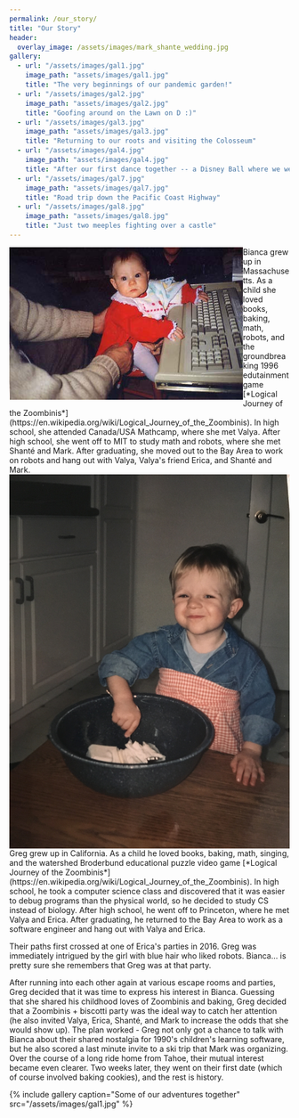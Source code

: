 ```yaml
---
permalink: /our_story/
title: "Our Story"
header:
  overlay_image: /assets/images/mark_shante_wedding.jpg
gallery:
  - url: "/assets/images/gal1.jpg"
    image_path: "assets/images/gal1.jpg"
    title: "The very beginnings of our pandemic garden!"
  - url: "/assets/images/gal2.jpg"
    image_path: "assets/images/gal2.jpg"
    title: "Goofing around on the Lawn on D :)"
  - url: "/assets/images/gal3.jpg"
    image_path: "assets/images/gal3.jpg"
    title: "Returning to our roots and visiting the Colosseum"
  - url: "/assets/images/gal4.jpg"
    image_path: "assets/images/gal4.jpg"
    title: "After our first dance together -- a Disney Ball where we went as Han and Leia (plus Chewie, of course)"
  - url: "/assets/images/gal7.jpg"
    image_path: "assets/images/gal7.jpg"
    title: "Road trip down the Pacific Coast Highway"
  - url: "/assets/images/gal8.jpg"
    image_path: "assets/images/gal8.jpg"
    title: "Just two meeples fighting over a castle"
---
```


<img src="/assets/images/biancababy2.jpg" align="left" class="flow-img">
Bianca grew up in Massachusetts. As a child she loved books, baking, math, robots, and the groundbreaking 1996 edutainment game [*Logical Journey of the Zoombinis*](https://en.wikipedia.org/wiki/Logical_Journey_of_the_Zoombinis). In high school, she attended Canada/USA Mathcamp, where she met Valya. After high school, she went off to MIT to study math and robots, where she met Shanté and Mark. After graduating, she moved out to the Bay Area to work on robots and hang out with Valya, Valya's friend Erica, and Shanté and Mark.

<br clear="left">

<img src="/assets/images/gregbaby_cookies.jpg" align="right" class="flow-img">
Greg grew up in California. As a child he loved books, baking, math, singing, and the watershed Broderbund educational puzzle video game [*Logical Journey of the Zoombinis*](https://en.wikipedia.org/wiki/Logical_Journey_of_the_Zoombinis). In high school, he took a computer science class and discovered that it was easier to debug programs than the physical world, so he decided to study CS instead of biology. After high school, he went off to Princeton, where he met Valya and Erica. After graduating, he returned to the Bay Area to work as a software engineer and hang out with Valya and Erica.

<br clear="right">

Their paths first crossed at one of Erica's parties in 2016. Greg was immediately intrigued by the girl with blue hair who liked robots. Bianca... is pretty sure she remembers that Greg was at that party.

After running into each other again at various escape rooms and parties, Greg decided that it was time to express his interest in Bianca. Guessing that she shared his childhood loves of Zoombinis and baking, Greg decided that a Zoombinis + biscotti party was the ideal way to catch her attention (he also invited Valya, Erica, Shanté, and Mark to increase the odds that she would show up). The plan worked - Greg not only got a chance to talk with Bianca about their shared nostalgia for 1990's children's learning software, but he also scored a last minute invite to a ski trip that Mark was organizing. Over the course of a long ride home from Tahoe, their mutual interest became even clearer. Two weeks later, they went on their first date (which of course involved baking cookies), and the rest is history.

{% include gallery caption="Some of our adventures together" src="/assets/images/gal1.jpg" %}
